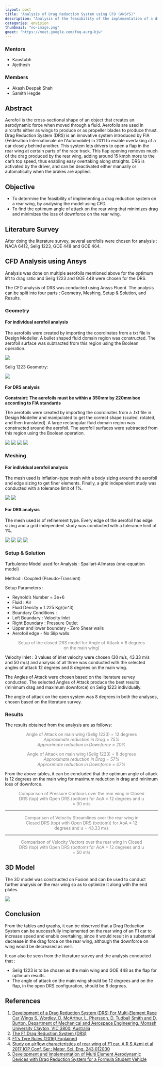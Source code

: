 ```yaml
---
layout: post
title: "Analysis of Drag Reduction System using CFD (ANSYS)"
description: "Analysis of the feasibility of the implementation of a drag reduction  system on the rear wing of a car using CFD ANSYS"
categories: envision
thumbnail: "no-image.png"
gmeet: "https://meet.google.com/foq-aurg-bjw"
---
```


### Mentors
* Kaustubh
* Ajethesh


### Members
* Akash Deepak Shah
* Samith Hegde

## Abstract

Aerofoil is the cross-sectional shape of an object that creates an aerodynamic force when moved through a fluid.
Aerofoils are used in aircrafts either as wings to produce or as propeller blades to produce thrust.
Drag Reduction System (DRS) is an innovative system introduced by FIA (Fédération Internationale de l'Automobile) in 2011 to enable overtaking of a car closely behind another. This system lets drivers to open a flap in the rear wing at certain parts of the race track. This flap opening removes much of the drag produced by the rear wing, adding around 15 kmph more to the car’s top speed, thus enabling easy overtaking along straights.
DRS is activated by the driver, and can be deactivated either manually or automatically when the brakes are applied.

## Objective
- To determine the feasibility of implementing a drag reduction system on a rear wing, by analysing the model using CFD.
- To find the optimum angle of attack on the rear wing that minimizes drag and minimizes the loss of downforce on the rear wing.


## Literature Survey


After doing the literature survey, several aerofoils were chosen for analysis : NACA 6412, Selig 1223, GOE 448 and GOE 464.


## CFD Analysis using Ansys

Analysis was done on multiple aerofoils mentioned above for the optimum lift to drag ratio and Selig 1223 and GOE 448 were chosen for the DRS.

The CFD analysis of DRS was conducted using Ansys Fluent. The analysis can be split
into four parts : Geometry, Meshing, Setup & Solution, and Results.


### Geometry


#### For individual aerofoil analysis


The aerofoils were created by importing the coordinates from a txt file in Design Modeller. A bullet shaped fluid domain region was constructed. The aerofoil surface was subtracted from this region using the Boolean operation.

![](/virtual-expo/assets/img/envision/piston/DRS_1.png)

Selig 1223 Geometry: 

![](/virtual-expo/assets/img/envision/piston/DRS_2.png)

#### For DRS analysis

**Constraint: The aerofoils must be within a 350mm by 220mm box according to FIA standards**

The aerofoils were created by importing the coordinates from a .txt file in Design Modeller and manipulated to get the correct shape (scaled, rotated, and then translated). A large rectangular fluid domain region was constructed around the aerofoil. The aerofoil surfaces were subtracted from this region using the Boolean operation.

![](/virtual-expo/assets/img/envision/piston/DRS_3.png) ![](/virtual-expo/assets/img/envision/piston/DRS_4.png)
![](/virtual-expo/assets/img/envision/piston/DRS_5.png) ![](/virtual-expo/assets/img/envision/piston/DRS_6.png)

### Meshing

#### For individual aerofoil analysis

The mesh used is inflation-type mesh with a body sizing around the aerofoil and edge sizing to get finer elements. Finally, a grid independent study was conducted with a tolerance limit of 1%.

![](/virtual-expo/assets/img/envision/piston/DRS_7.png) 
![](/virtual-expo/assets/img/envision/piston/DRS_8.png)


#### For DRS analysis


The mesh used is of refinement type. Every edge of the aerofoil has edge sizing and a grid independent study was conducted with a tolerance limit of 1%.

![](/virtual-expo/assets/img/envision/piston/DRS_9.png) ![](/virtual-expo/assets/img/envision/piston/DRS_10.png)
![](/virtual-expo/assets/img/envision/piston/DRS_11.png) ![](/virtual-expo/assets/img/envision/piston/DRS_12.png)


### Setup & Solution


Turbulence Model used for Analysis : Spallart-Allmaras (one-equation model)

Method : Coupled (Pseudo-Transient)

Setup Parameters :

- Reynold’s Number = 3e+6
- Fluid : Air
- Fluid Density = 1.225 Kg/(m^3)
- Boundary Conditions :
- Left Boundary : Velocity Inlet
- Right Boundary : Pressure Outlet
- Upper and lower boundary - Zero Shear walls
- Aerofoil edge - No Slip walls

<figure class="image" style="text-align: center; color: gray;"><img src="/virtual-expo/assets/img/envision/piston/DRS_13.png" alt="">Setup of the closed DRS model for Angle of Attack = 8 degrees on the main wing)</figure>

Velocity Inlet : 3 values of inlet velocity were chosen (30 m/s, 43.33 m/s and 50 m/s) and analysis of all three was conducted with the selected angles of attack 12 degrees and 8 degrees on the main wing.

The Angles of Attack were chosen based on the literature survey conducted. The selected Angles of Attack produce the best results (minimum drag and maximum downforce) on Selig 1223 individually.

The angle of attack on the open system was 8 degrees in both the analyses, chosen based on the literature survey.

### Results


The results obtained from the analysis are as follows:

<figure class="image" style="text-align: center; color: gray;"><img src="/virtual-expo/assets/img/envision/piston/DRS_14.png" alt="">Angle of Attack on main wing (Selig 1223) = 12 degrees<br><em>Approximate reduction in Drag = 75%</em><br><em>Approximate reduction in Downforce = 20%</em></figure>

<figure class="image" style="text-align: center; color: gray;"><img src="/virtual-expo/assets/img/envision/piston/DRS_15.png" alt="">Angle of Attack on main wing (Selig 1223) = 8 degrees<br><em>Approximate reduction in Drag = 57%</em><br><em>Approximate reduction in Downforce = 47%</em></figure>

From the above tables, it can be concluded that the optimum angle of attack is 12 degrees on the main wing for maximum reduction in drag and minimum loss of downforce.

<figure class="image" style="text-align: center; color: gray;"><img src="/virtual-expo/assets/img/envision/piston/DRS_16.png" alt=""><img src="/virtual-expo/assets/img/envision/piston/DRS_17.png" alt="">Comparison of Pressure Contours over the rear wing in Closed DRS (top) with Open DRS (bottom) for AoA = 12 degrees and u = 30 m/s</figure>

<hr>

<figure class="image" style="text-align: center; color: gray;"><img src="/virtual-expo/assets/img/envision/piston/DRS_18.png" alt=""><img src="/virtual-expo/assets/img/envision/piston/DRS_19.png" alt="">Comparison of Velocity Streamlines over the rear wing in Closed DRS (top) with Open DRS (bottom)) for AoA = 12 degrees and u = 43.33 m/s</figure>

<hr>

<figure class="image" style="text-align: center; color: gray;"><img src="/virtual-expo/assets/img/envision/piston/DRS_20.png" alt=""><img src="/virtual-expo/assets/img/envision/piston/DRS_21.png" alt="">Comparison of Velocity Vectors over the rear wing in Closed DRS (top) with Open DRS (bottom) for AoA = 12 degrees and u = 50 m/s</figure>

## 3D Model

The 3D model was constructed on Fusion and can be used to conduct further analysis on the rear wing so as to optimize it along with the end plates.

![](/virtual-expo/assets/img/envision/piston/DRS_22.jpeg)


## Conclusion

From the tables and graphs, it can be observed that a Drag Reduction System can be successfully implemented on the rear wing of an F1 car to increase speed and enable overtaking, since it would result in a substantial decrease in the drag force on the rear wing, although the downforce on wing would be decreased as well.

It can also be seen from the literature survey and the analysis conducted that :

- Selig 1223 is to be chosen as the main wing and GOE 448 as the flap for optimum results.
- The angle of attack on the main wing should be 12 degrees and on the flap, in the open DRS configuration, should be 8 degrees.


## References

1. [Development of a Drag Reduction System (DRS) For Multi-Element Race Car Wings S. Wordley, D. McArthur, L. Phersson, D. Tudball Smith and D. Burton. Department of Mechanical and Aerospace Engineering, Monash University Clayton, VIC 3800, Australia](https://people.eng.unimelb.edu.au/imarusic/proceedings/19/387.pdf)
2. [The F1 Drag Reduction System (DRS)](https://www.linkedin.com/pulse/f1-drag-reduction-system-drs-patrick-hanley/)
3. [F1's Tyre Rules (2016) Explained](https://www.youtube.com/watch?v=kgERH1gWF1s&list=PLmDnFwFiSne7glk4sSO5OaVeVP_ggfvgF&ab_channel=ChainBear)
4. [Study on airflow characteristics of rear wing of F1 car. A R S Azmi et al 2017 IOP Conf. Ser.: Mater. Sci. Eng. 243 012030](https://www.researchgate.net/publication/320104460_Study_on_airflow_characteristics_of_rear_wing_of_F1_car)
5. [Development and Implementation of Multi Element Aerodynamic Devices with Drag Reduction System for a Formula Student Vehicle](https://drive.google.com/file/d/1oc6o_tRGWOaozSKG6Bgfh1DoeHJXNZde/view?usp=sharing)